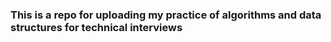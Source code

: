 ### This is a repo for uploading my practice of algorithms and data structures for technical interviews
